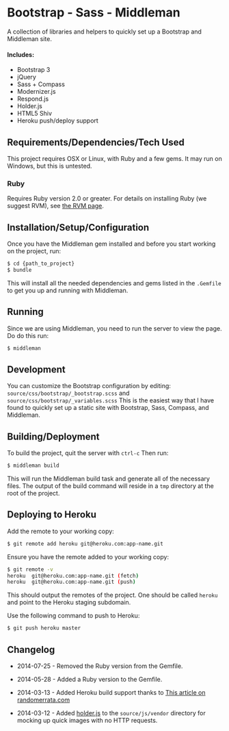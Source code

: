 # Bootstrap - Sass - Middleman

A collection of libraries and helpers to quickly set up a Bootstrap and Middleman site.

#### Includes:
* Bootstrap 3
* jQuery
* Sass + Compass
* Modernizer.js
* Respond.js
* Holder.js
* HTML5 Shiv
* Heroku push/deploy support


## Requirements/Dependencies/Tech Used
This project requires OSX or Linux, with Ruby and a few gems. It may run on Windows, but this is untested.

### Ruby
Requires Ruby version 2.0 or greater. For details on installing Ruby (we suggest RVM), see [the RVM page](https://rvm.io/).


## Installation/Setup/Configuration
Once you have the Middleman gem installed and before you start working on the project, run:
```bash
$ cd {path_to_project}
$ bundle
```

This will install all the needed dependencies and gems listed in the `.Gemfile` to get you up and running with Middleman.


## Running
Since we are using Middleman, you need to run the server to view the page. Do do this run:

```bash
$ middleman
```

## Development
You can customize the Bootstrap configuration by editing: `source/css/bootstrap/_bootstrap.scss` and `source/css/bootstrap/_variables.scss`
This is the easiest way that I have found to quickly set up a static site with Bootstrap, Sass, Compass, and Middleman.

## Building/Deployment

To build the project, quit the server with `ctrl-c`
Then run:
```bash
$ middleman build
```
This will run the Middleman build task and generate all of the necessary files. The output of the build command will reside in a `tmp` directory at the root of the project.


## Deploying to Heroku

Add the remote to your working copy:
```bash
$ git remote add heroku git@heroku.com:app-name.git
```

Ensure you have the remote added to your working copy:
```bash
$ git remote -v
heroku	git@heroku.com:app-name.git (fetch)
heroku	git@heroku.com:app-name.git (push)

```

This should output the remotes of the project. One should be called `heroku` and point to the Heroku staging subdomain.

Use the following command to push to Heroku:
```bash
$ git push heroku master

```

## Changelog

* 2014-07-25 -
Removed the Ruby version from the Gemfile.

* 2014-05-28 -
Added a Ruby version to the Gemfile.

* 2014-03-13 -
Added Heroku build support thanks to [This article on randomerrata.com](http://randomerrata.com/post/56163474367/middleman-on-heroku)

* 2014-03-12 -
Added [holder.js](http://imsky.github.io/holder/) to the `source/js/vendor` directory for mocking up quick images with no HTTP requests.
